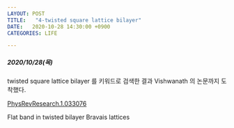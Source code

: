 ```yaml
---
LAYOUT: POST
TITLE:   "4-twisted square lattice bilayer"
DATE:   2020-10-28 14:30:00 +0900
CATEGORIES: LIFE

---
```




#####  2020/10/28(목)


twisted square lattice bilayer 를 키워드로 검색한 결과 Vishwanath 의 논문까지 도착했다.

[PhysRevResearch.1.033076](https://journals.aps.org/prresearch/abstract/10.1103/PhysRevResearch.1.033076)

Flat band in twisted bilayer Bravais lattices


